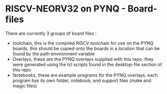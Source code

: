 # RISCV-NEORV32 on PYNQ - Board-files

There are currently 3 groups of board files :
<ul>
<li>toolchain, this is the compiled RISCV toolchain for use on the PYNQ boards, this should be copied onto the boards in a location that can be found by the path environment variable</li>
<li>Overlays, these are the PYNQ overlays supplied with this repo, they were generated using the tcl scripts found in the desktop-file section of this repo</li>
<li>Notebooks, these are example programs for the PYNQ overlays, each program has its own folder, notebook, and support files (make and magic files)</li>
</ul>
